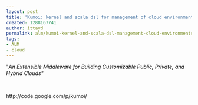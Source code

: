 ```yaml
---
layout: post
title: 'Kumoi: kernel and scala dsl for management of cloud environments'
created: 1288167741
author: ittayd
permalink: alm/kumoi-kernel-and-scala-dsl-management-cloud-environments
tags:
- ALM
- cloud
---
```

<p>&quot;<i><a style="text-decoration: none; color: rgb(0, 0, 0);" href="http://code.google.com/p/kumoi/" id="project_summary_link">An Extensible Middleware for Building Customizable Public, Private, and Hybrid Clouds</a>&quot;</i></p>
<p>&nbsp;</p>
<p>http://code.google.com/p/kumoi/</p>
